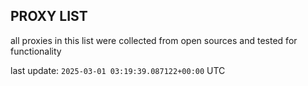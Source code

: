 ## PROXY LIST

all proxies in this list were collected from open sources and tested for functionality

last update: `2025-03-01 03:19:39.087122+00:00` UTC